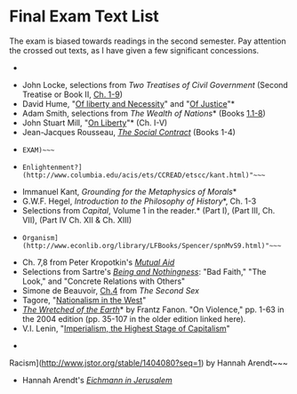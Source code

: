 # Final Exam Text List

The exam is biased towards readings in the second semester. Pay attention the
crossed out texts, as I have given a few significant concessions.

- ~~~Thomas Hobbes\*, *Leviathan*. Parts I & II.~~~
- John Locke, selections from *Two Treatises of Civil Government* (Second
  Treatise or Book II, [Ch.
1-9](http://oll.libertyfund.org/?option=com_staticxt&staticfile=show.php%3Ftitle=222&chapter=16269&layout=html&Itemid=27))
- David Hume, "[Of liberty and
  Necessity](http://oll.libertyfund.org/?option=com_staticxt&staticfile=show.php%3Ftitle=342&chapter=55185&layout=html&Itemid=27)"
and "[Of
Justice](http://oll.libertyfund.org/?option=com_staticxt&staticfile=show.php%3Ftitle=341&chapter=61990&layout=html&Itemid=27)"\*
- Adam Smith, selections from *The Wealth of Nations*\* (Books
  [1.1-8](http://www.econlib.org/library/Smith/smWN.html))
- John Stuart Mill, "[On Liberty](http://www.bartleby.com/130/)"\* (Ch. I-V)
- Jean-Jacques Rousseau, *[The Social
  Contract](http://oll.libertyfund.org/?option=com_staticxt&staticfile=show.php%3Ftitle=638&Itemid=27#toc_list)*
(Books 1-4)
- ~~~Voltaire, *[Candide](http://www.gutenberg.org/ebooks/19942)* (NOT ON THE
  EXAM)~~~
- ~~~Immanuel Kant, "[What is
  Enlightenment?](http://www.columbia.edu/acis/ets/CCREAD/etscc/kant.html)"~~~
- Immanuel Kant, *Grounding for the Metaphysics of Morals*\*
- G.W.F. Hegel, *Introduction to the Philosophy of History*\*, Ch. 1-3
- Selections from *Capital*, Volume 1 in the reader.\* (Part I), (Part III, Ch.
  VII), (Part IV Ch. XII & Ch. XIII)
- ~~~Herbert Spencer, "[The Social
  Organism](http://www.econlib.org/library/LFBooks/Spencer/spnMvS9.html)"~~~
- Ch. 7,8 from Peter Kropotkin's *[Mutual
  Aid](http://www.marxists.org/reference/archive/kropotkin-peter/1902/mutual-aid/)*
- Selections from Sartre's [*Being and
Nothingness*](https://courseworks.columbia.edu/access/content/group/COCIC1102_015_2015_1/sartre-being-nothingness.pdf): "Bad Faith," "The Look,"
  and "Concrete Relations with Others"  
- Simone de Beauvoir,
  [Ch.4](https://www.marxists.org/reference/subject/ethics/de-beauvoir/2nd-sex/ch04.htm)
from *The Second Sex*
- Tagore, "[Nationalism in the
  West](http://tagoreweb.in/Render/ShowContent.aspx?ct=Essays&bi=72EE92F5-BE50-40D7-8E6E-0F7410664DA3&ti=72EE92F5-BE50-4A47-0E6E-0F7410664DA3)"
- *[The Wretched of the
  Earth](http://thebaluch.com/documents/0802150837%20-%20FRANTZ%20FANON%20-%20The%20Wretched%20of%20the%20Earth.pdf)*\*
by Frantz Fanon. "On Violence," pp. 1-63 in the 2004 edition (pp. 35-107 in the
older edition linked here).
- V.I. Lenin, "[Imperialism, the Highest Stage of
  Capitalism](http://www.marxists.org/archive/lenin/works/1916/imp-hsc/)" 
- ~~~[Race-Thinking before
Racism](http://www.jstor.org/stable/1404080?seq=1) by Hannah Arendt~~~
- Hannah Arendt's [*Eichmann in
  Jerusalem*](http://archives.newyorker.com/?i=1963-02-16#folio=040)
